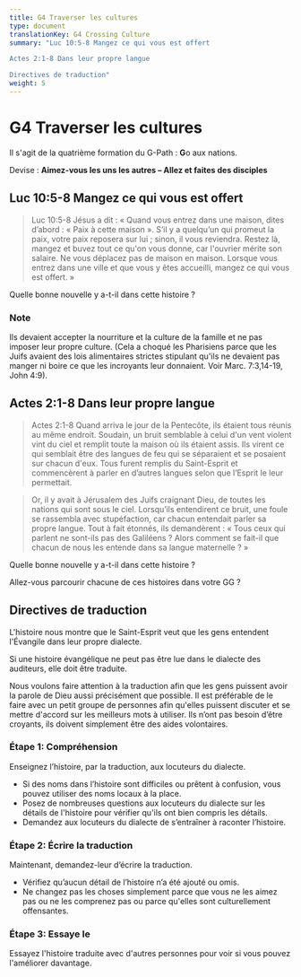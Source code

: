 ```yaml
---
title: G4 Traverser les cultures
type: document
translationKey: G4 Crossing Culture
summary: "Luc 10:5-8 Mangez ce qui vous est offert	

Actes 2:1-8 Dans leur propre langue	

Directives de traduction"
weight: 5
---
```

# G4 Traverser les cultures

Il s'agit de la quatrième formation du G-Path : **G**o aux nations.

Devise : **Aimez-vous les uns les autres – Allez et faites des disciples**

## Luc 10:5-8 Mangez ce qui vous est offert

>   Luc 10:5-8 Jésus a dit : « Quand vous entrez dans une maison, dites d’abord : « Paix à cette maison ». S’il y a quelqu’un qui promeut la paix, votre paix reposera sur lui ; sinon, il vous reviendra. Restez là, mangez et buvez tout ce qu'on vous donne, car l'ouvrier mérite son salaire. Ne vous déplacez pas de maison en maison. Lorsque vous entrez dans une ville et que vous y êtes accueilli, mangez ce qui vous est offert. »

Quelle bonne nouvelle y a-t-il dans cette histoire ?

### Note

Ils devaient accepter la nourriture et la culture de la famille et ne pas imposer leur propre culture. (Cela a choqué les Pharisiens parce que les Juifs avaient des lois alimentaires strictes stipulant qu'ils ne devaient pas manger ni boire ce que les incroyants leur donnaient. Voir Marc. 7:3,14-19, John 4:9).

## Actes 2:1-8 Dans leur propre langue

>   Actes 2:1-8 Quand arriva le jour de la Pentecôte, ils étaient tous réunis au même endroit. Soudain, un bruit semblable à celui d'un vent violent vint du ciel et remplit toute la maison où ils étaient assis. Ils virent ce qui semblait être des langues de feu qui se séparaient et se posaient sur chacun d'eux. Tous furent remplis du Saint-Esprit et commencèrent à parler en d’autres langues selon que l’Esprit le leur permettait.

>   Or, il y avait à Jérusalem des Juifs craignant Dieu, de toutes les nations qui sont sous le ciel. Lorsqu’ils entendirent ce bruit, une foule se rassembla avec stupéfaction, car chacun entendait parler sa propre langue. Tout à fait étonnés, ils demandèrent : « Tous ceux qui parlent ne sont-ils pas des Galiléens ? Alors comment se fait-il que chacun de nous les entende dans sa langue maternelle ? »

Quelle bonne nouvelle y a-t-il dans cette histoire ?

Allez-vous parcourir chacune de ces histoires dans votre GG ?

## Directives de traduction

L'histoire nous montre que le Saint-Esprit veut que les gens entendent l'Évangile dans leur propre dialecte.

Si une histoire évangélique ne peut pas être lue dans le dialecte des auditeurs, elle doit être traduite.

Nous voulons faire attention à la traduction afin que les gens puissent avoir la parole de Dieu aussi précisément que possible. Il est préférable de le faire avec un petit groupe de personnes afin qu'elles puissent discuter et se mettre d'accord sur les meilleurs mots à utiliser. Ils n’ont pas besoin d’être croyants, ils doivent simplement être des aides volontaires.

### Étape 1: Compréhension

Enseignez l’histoire, par la traduction, aux locuteurs du dialecte.

-   Si des noms dans l’histoire sont difficiles ou prêtent à confusion, vous pouvez utiliser des noms locaux à la place.
-   Posez de nombreuses questions aux locuteurs du dialecte sur les détails de l'histoire pour vérifier qu'ils ont bien compris les détails.
-   Demandez aux locuteurs du dialecte de s’entraîner à raconter l’histoire.

### Étape 2: Écrire la traduction

Maintenant, demandez-leur d’écrire la traduction.

-   Vérifiez qu’aucun détail de l’histoire n’a été ajouté ou omis.
-   Ne changez pas les choses simplement parce que vous ne les aimez pas ou ne les comprenez pas ou parce qu'elles sont culturellement offensantes.

### Étape 3: Essaye le

Essayez l'histoire traduite avec d'autres personnes pour voir si vous pouvez l'améliorer davantage.

